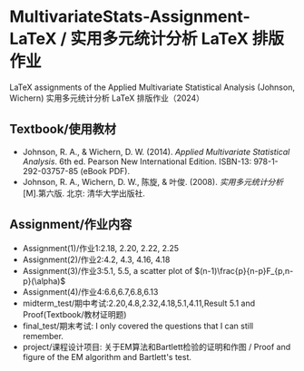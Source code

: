 # MultivariateStats-Assignment-LaTeX / 实用多元统计分析 LaTeX 排版作业
LaTeX assignments of the Applied Multivariate Statistical Analysis (Johnson, Wichern) 实用多元统计分析 LaTeX 排版作业（2024）

## Textbook/使用教材
- Johnson, R. A., & Wichern, D. W. (2014). *Applied Multivariate Statistical Analysis*. 6th ed. Pearson New International Edition. ISBN-13: 978-1-292-03757-85 (eBook PDF).
- Johnson, R. A., Wichern, D. W., 陈旋, & 叶俊. (2008). *实用多元统计分析* [M].第六版. 北京: 清华大学出版社.

## Assignment/作业内容
- Assignment(1)/作业1:2.18, 2.20, 2.22, 2.25
- Assignment(2)/作业2:4.2, 4.3, 4.16, 4.18
- Assignment(3)/作业3:5.1, 5.5, a scatter plot of $(n-1)\frac{p}{n-p}F_{p,n-p}(\alpha)$
- Assignment(4)/作业4:6.6,6.7,6.8,6.13
- midterm_test/期中考试:2.20,4.8,2.32,4.18,5.1,4.11,Result 5.1 and Proof(Textbook/教材证明题)
- final_test/期末考试: I only covered the questions that I can still remember.
- project/课程设计项目: 关于EM算法和Bartlett检验的证明和作图 / Proof and figure of the EM algorithm and Bartlett's test.
